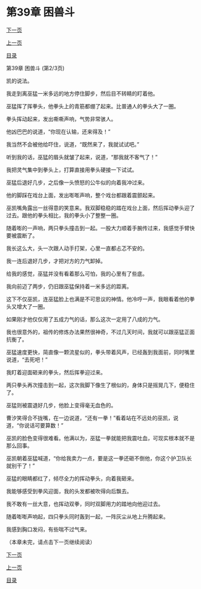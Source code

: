 <h1>第39章   困兽斗</h1>
            <div><p><a href="./0116_%E7%AC%AC39%E7%AB%A0_%E5%9B%B0%E5%85%BD%E6%96%97.md">下一页</a></p><p><a href="./0114_%E7%AC%AC39%E7%AB%A0_%E5%9B%B0%E5%85%BD%E6%96%97.md">上一页</a></p><p><a href="../">目录</a></p></div>
            <div><p>第39章   困兽斗 (第2/3页)</p><p>凯的说法。</p><p>我走到离巫猛一米多远的地方停住脚步，然后目不转睛的盯着他。</p><p>巫猛挥了挥拳头，他拳头上的青筋都绷了起来。比普通人的拳头大了一圈。</p><p>拳头挥动起来，发出嘶嘶声响，气势非常骇人。</p><p>他凶巴巴的说道，“你现在认输，还来得及！”</p><p>我当然不会被他给吓住，说道，“既然来了，我就试试吧。”</p><p>听到我的话，巫猛的眉头就皱了起来，说道，“那我就不客气了！”</p><p>我把灵气集中到拳头上，打算直接用拳头硬接一下试试。</p><p>巫猛后退好几步，之后像一头愤怒的公牛似的向着我冲过来。</p><p>他的脚踩在戏台上面，发出嘭嘭声响，整个戏台都跟着震颤起来。</p><p>巫凯嘴角露出一丝得意的笑意来。我双脚稳稳的踏在戏台上面，然后挥动拳头迎了过去。跟他的拳头相比，我的拳头小了整整一圈。</p><p>随着嘭的一声响，两只拳头撞击到一起。一股大力顺着手腕传过来，我感觉手臂快要被震断了。</p><p>我长这么大，头一次跟人动手打架，心里一直都忐忑不安的。</p><p>我一连后退好几步，才把对方的力气卸掉。</p><p>给我的感觉，巫猛并没有看着那么可怕，我的心里有了些底。</p><p>我向前迈了两步，仍旧跟巫猛保持着一米多远的距离。</p><p>这下不仅巫凯，连巫猛脸上也满是不可思议的神情。他冷哼一声，我眼看着他的拳头又增大了一圈。</p><p>如果刚才他仅仅用了五成力气的话，那么这次一定用了八成的力气。</p><p>我也很意外的，祖传的修炼办法果然很神奇，不过几天时间，我就可以跟巫猛正面抗衡了。</p><p>巫猛速度更快，简直像一颗流星似的，拳头带着风声，已经轰到我面前，同时嘴里说道，“去死吧！”</p><p>我盯着迎面砸来的拳头，然后挥拳迎过来。</p><p>两只拳头再次撞击到一起，这次我脚下像生了根似的，身体只是摇晃几下，便稳住了。</p><p>巫猛则被震退好几步，他脸上变得毫无血色的。</p><p>曹汐笑得合不拢嘴，在一边说道，“还有一拳！”看着站在不远处的巫凯，说道，“你说话可要算数！”</p><p>巫凯的脸色变得很难看。他满以为，巫猛一拳就能把我震吐血，可现实根本就不是那么回事。</p><p>巫凯朝着巫猛喊道，“你给我卖力一点，要是这一拳还砸不倒他，你这个护卫队长就别干了！”</p><p>巫猛的眼睛都红了，倾尽全力的挥动拳头，向着我砸来。</p><p>我能够感受到拳风迎面，我的头发都被吹得向后飘去。</p><p>我不敢有一丝大意，也挥动双拳，同时双脚用力的踏地向他迎过去。</p><p>随着嘭嘭声响起，四只拳头同时轰到一起，一阵灰尘从地上升腾起来。</p><p>我感到胸口发闷，有些喘不过气来。</p><p>（本章未完，请点击下一页继续阅读）</p></div>
            <div><p><a href="./0116_%E7%AC%AC39%E7%AB%A0_%E5%9B%B0%E5%85%BD%E6%96%97.md">下一页</a></p><p><a href="./0114_%E7%AC%AC39%E7%AB%A0_%E5%9B%B0%E5%85%BD%E6%96%97.md">上一页</a></p><p><a href="../">目录</a></p></div>